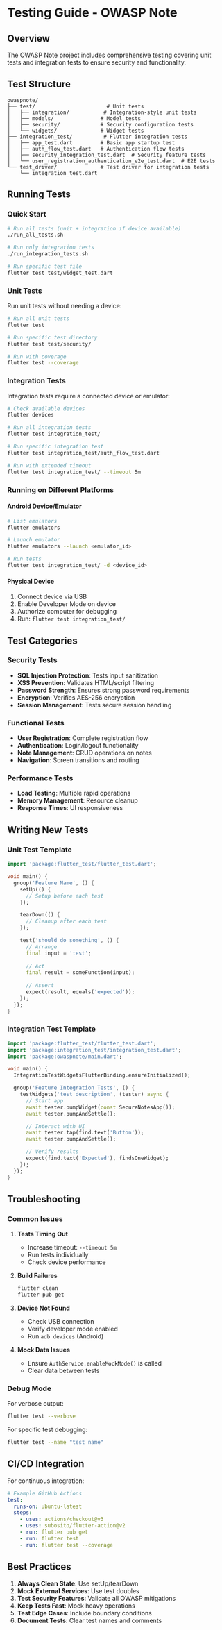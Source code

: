 # Testing Guide - OWASP Note

## Overview

The OWASP Note project includes comprehensive testing covering unit tests and integration tests to ensure security and functionality.

## Test Structure

```
owaspnote/
├── test/                       # Unit tests
│   ├── integration/           # Integration-style unit tests
│   ├── models/               # Model tests
│   ├── security/             # Security configuration tests
│   └── widgets/              # Widget tests
├── integration_test/          # Flutter integration tests
│   ├── app_test.dart         # Basic app startup test
│   ├── auth_flow_test.dart   # Authentication flow tests
│   ├── security_integration_test.dart  # Security feature tests
│   └── user_registration_authentication_e2e_test.dart  # E2E tests
└── test_driver/              # Test driver for integration tests
    └── integration_test.dart

```

## Running Tests

### Quick Start

```bash
# Run all tests (unit + integration if device available)
./run_all_tests.sh

# Run only integration tests
./run_integration_tests.sh

# Run specific test file
flutter test test/widget_test.dart
```

### Unit Tests

Run unit tests without needing a device:

```bash
# Run all unit tests
flutter test

# Run specific test directory
flutter test test/security/

# Run with coverage
flutter test --coverage
```

### Integration Tests

Integration tests require a connected device or emulator:

```bash
# Check available devices
flutter devices

# Run all integration tests
flutter test integration_test/

# Run specific integration test
flutter test integration_test/auth_flow_test.dart

# Run with extended timeout
flutter test integration_test/ --timeout 5m
```

### Running on Different Platforms

#### Android Device/Emulator
```bash
# List emulators
flutter emulators

# Launch emulator
flutter emulators --launch <emulator_id>

# Run tests
flutter test integration_test/ -d <device_id>
```

#### Physical Device
1. Connect device via USB
2. Enable Developer Mode on device
3. Authorize computer for debugging
4. Run: `flutter test integration_test/`

## Test Categories

### Security Tests
- **SQL Injection Protection**: Tests input sanitization
- **XSS Prevention**: Validates HTML/script filtering
- **Password Strength**: Ensures strong password requirements
- **Encryption**: Verifies AES-256 encryption
- **Session Management**: Tests secure session handling

### Functional Tests
- **User Registration**: Complete registration flow
- **Authentication**: Login/logout functionality
- **Note Management**: CRUD operations on notes
- **Navigation**: Screen transitions and routing

### Performance Tests
- **Load Testing**: Multiple rapid operations
- **Memory Management**: Resource cleanup
- **Response Times**: UI responsiveness

## Writing New Tests

### Unit Test Template
```dart
import 'package:flutter_test/flutter_test.dart';

void main() {
  group('Feature Name', () {
    setUp(() {
      // Setup before each test
    });

    tearDown(() {
      // Cleanup after each test
    });

    test('should do something', () {
      // Arrange
      final input = 'test';
      
      // Act
      final result = someFunction(input);
      
      // Assert
      expect(result, equals('expected'));
    });
  });
}
```

### Integration Test Template
```dart
import 'package:flutter_test/flutter_test.dart';
import 'package:integration_test/integration_test.dart';
import 'package:owaspnote/main.dart';

void main() {
  IntegrationTestWidgetsFlutterBinding.ensureInitialized();

  group('Feature Integration Tests', () {
    testWidgets('test description', (tester) async {
      // Start app
      await tester.pumpWidget(const SecureNotesApp());
      await tester.pumpAndSettle();

      // Interact with UI
      await tester.tap(find.text('Button'));
      await tester.pumpAndSettle();

      // Verify results
      expect(find.text('Expected'), findsOneWidget);
    });
  });
}
```

## Troubleshooting

### Common Issues

1. **Tests Timing Out**
   - Increase timeout: `--timeout 5m`
   - Run tests individually
   - Check device performance

2. **Build Failures**
   ```bash
   flutter clean
   flutter pub get
   ```

3. **Device Not Found**
   - Check USB connection
   - Verify developer mode enabled
   - Run `adb devices` (Android)

4. **Mock Data Issues**
   - Ensure `AuthService.enableMockMode()` is called
   - Clear data between tests

### Debug Mode

For verbose output:
```bash
flutter test --verbose
```

For specific test debugging:
```bash
flutter test --name "test name"
```

## CI/CD Integration

For continuous integration:

```yaml
# Example GitHub Actions
test:
  runs-on: ubuntu-latest
  steps:
    - uses: actions/checkout@v3
    - uses: subosito/flutter-action@v2
    - run: flutter pub get
    - run: flutter test
    - run: flutter test --coverage
```

## Best Practices

1. **Always Clean State**: Use setUp/tearDown
2. **Mock External Services**: Use test doubles
3. **Test Security Features**: Validate all OWASP mitigations
4. **Keep Tests Fast**: Mock heavy operations
5. **Test Edge Cases**: Include boundary conditions
6. **Document Tests**: Clear test names and comments